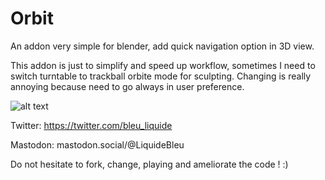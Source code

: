 # Orbit
An addon very simple for blender, add quick navigation option in 3D view.

This addon is just to simplify and speed up workflow, sometimes I need to switch turntable to trackball orbite mode for sculpting. Changing is really annoying because need to go always in user preference.

![alt text](https://i.imgur.com/NNKI32L.png)



Twitter:  https://twitter.com/bleu_liquide

Mastodon: mastodon.social/@LiquideBleu 


Do not hesitate to fork, change, playing and ameliorate the code ! :)
